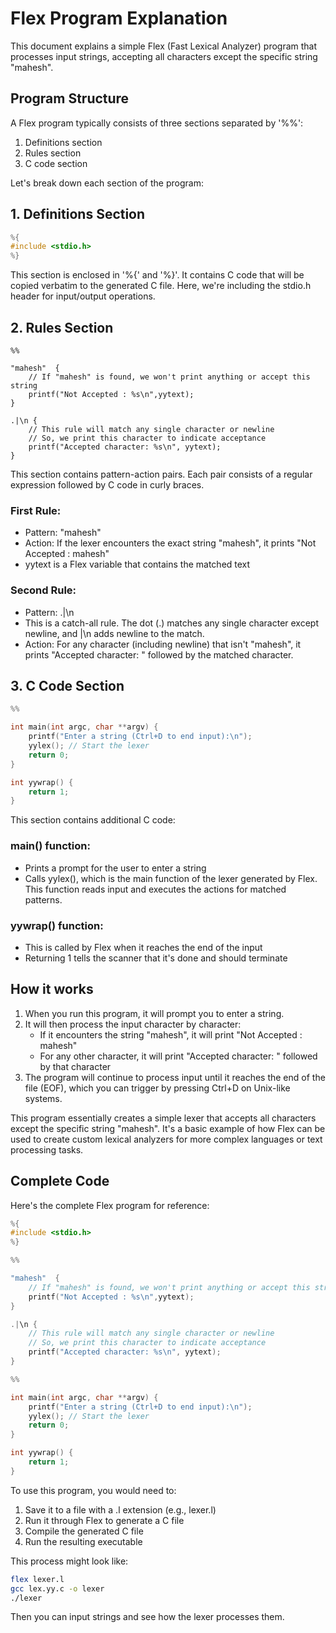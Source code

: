 # Flex Program Explanation

This document explains a simple Flex (Fast Lexical Analyzer) program that processes input strings, accepting all characters except the specific string "mahesh".

## Program Structure

A Flex program typically consists of three sections separated by '%%':
1. Definitions section
2. Rules section
3. C code section

Let's break down each section of the program:

## 1. Definitions Section

```c
%{
#include <stdio.h>
%}
```

This section is enclosed in '%{' and '%}'. It contains C code that will be copied verbatim to the generated C file. Here, we're including the stdio.h header for input/output operations.

## 2. Rules Section

```
%%

"mahesh"  { 
    // If "mahesh" is found, we won't print anything or accept this string
    printf("Not Accepted : %s\n",yytext);
}

.|\n { 
    // This rule will match any single character or newline
    // So, we print this character to indicate acceptance
    printf("Accepted character: %s\n", yytext);
}
```

This section contains pattern-action pairs. Each pair consists of a regular expression followed by C code in curly braces.

### First Rule:
- Pattern: "mahesh"
- Action: If the lexer encounters the exact string "mahesh", it prints "Not Accepted : mahesh"
- yytext is a Flex variable that contains the matched text

### Second Rule:
- Pattern: .|\n
- This is a catch-all rule. The dot (.) matches any single character except newline, and |\n adds newline to the match.
- Action: For any character (including newline) that isn't "mahesh", it prints "Accepted character: " followed by the matched character.

## 3. C Code Section

```c
%%

int main(int argc, char **argv) {
    printf("Enter a string (Ctrl+D to end input):\n");
    yylex(); // Start the lexer
    return 0;
}

int yywrap() {
    return 1;
}
```

This section contains additional C code:

### main() function:
- Prints a prompt for the user to enter a string
- Calls yylex(), which is the main function of the lexer generated by Flex. This function reads input and executes the actions for matched patterns.

### yywrap() function:
- This is called by Flex when it reaches the end of the input
- Returning 1 tells the scanner that it's done and should terminate

## How it works

1. When you run this program, it will prompt you to enter a string.
2. It will then process the input character by character:
   - If it encounters the string "mahesh", it will print "Not Accepted : mahesh"
   - For any other character, it will print "Accepted character: " followed by that character
3. The program will continue to process input until it reaches the end of the file (EOF), which you can trigger by pressing Ctrl+D on Unix-like systems.

This program essentially creates a simple lexer that accepts all characters except the specific string "mahesh". It's a basic example of how Flex can be used to create custom lexical analyzers for more complex languages or text processing tasks.

## Complete Code

Here's the complete Flex program for reference:

```c
%{
#include <stdio.h>
%}

%%

"mahesh"  { 
    // If "mahesh" is found, we won't print anything or accept this string
    printf("Not Accepted : %s\n",yytext);
}

.|\n { 
    // This rule will match any single character or newline
    // So, we print this character to indicate acceptance
    printf("Accepted character: %s\n", yytext);
}

%% 

int main(int argc, char **argv) {
    printf("Enter a string (Ctrl+D to end input):\n");
    yylex(); // Start the lexer
    return 0;
}

int yywrap() {
    return 1;
}
```

To use this program, you would need to:
1. Save it to a file with a .l extension (e.g., lexer.l)
2. Run it through Flex to generate a C file
3. Compile the generated C file
4. Run the resulting executable

This process might look like:

```bash
flex lexer.l
gcc lex.yy.c -o lexer
./lexer
```

Then you can input strings and see how the lexer processes them.
